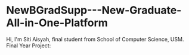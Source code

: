 # NewBGradSupp---New-Graduate-All-in-One-Platform
Hi, I'm Siti Aisyah, final student from School of Computer Science, USM.
Final Year Project:
